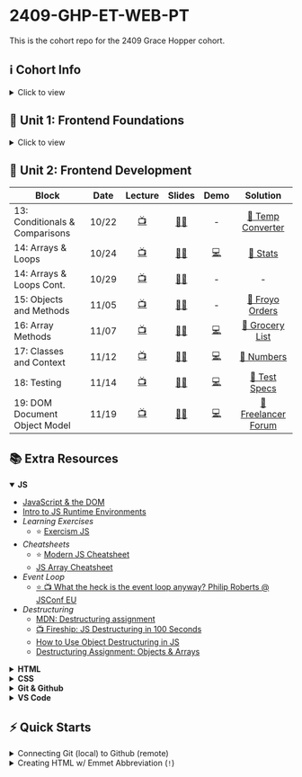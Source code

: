 # 2409-GHP-ET-WEB-PT

This is the cohort repo for the 2409 Grace Hopper cohort.

## ℹ️ Cohort Info

<details>
<summary>Click to view</summary>
<h3>🧑‍🏫 Instructional Staff</h3>

- Liz Hoppstetter - Instructor
- Torie Kim - Open Support Mentor
- Rebecca Klasson - Career Success Coach
- Jess Williams - Learner Experience Manager

<h3>🔗 Important Links</h3>
These are important links that you'll need throughout the course:

[Zoom Classroom](https://fullstackacademy.zoom.us/j/9227706854?pwd=M1dpN1B0YmdLbWowaUhwUHl6TDJGdz09) | [Canvas](https://fullstack.instructure.com/courses/1122) | [Recorded Lectures](https://www.youtube.com/playlist?list=PL_yPiP-ZZLhLB0-eHhxcVxHDBNokCyitc) | [Learning Teams](https://docs.google.com/spreadsheets/d/1fBnvWI-ErJmlXrlrmi_I3vLErA7t7CNciZs-Fveqkgc/edit?gid=337656156#gid=337656156)

<h3>📅 Class Schedule</h3>

→ Every Tuesday & Thursday @ 7pm - 10pm ET
<br>
→ [Curriculum Roadmap](https://docs.google.com/spreadsheets/d/1KDJQ_L7sDzuia-NcybOdGJBGUmQCS42iQ6sZdw9Dm0E/edit?usp=sharing)

<strong>Holidays and Days Off</strong>

- 🦃 Thanksgiving: Thurs, 11/28/24
- ⛄ Winter Break:
  Tues, 12/24/24 - Tues, 12/31/24
- 🎓 Graduation/End Date: March 27th, 2025

<h3>📅 Open Support Hours Schedule</h3>

[Zoom Room](https://fullstackacademy.zoom.us/j/3401123996?pwd=b1UwZmJXR2VRVWdqY0FXb0V3WkIzZz09)

→ Monday 3pm- 11pm ET <br>
→ Tuesday 3pm-6pm ET<br>
→ Wednesday 3pm-11pm ET <br>
→ Thursday 3pm-6pm ET <br>
→ Friday 3pm-6pm ET

</details>

## 🌱 Unit 1: Frontend Foundations

<details>
<summary>Click to view</summary>

| Block                         | Date  |              Lecture               |                                                                Slides                                                                |                               Demo                                |                             Solution                              |
| ----------------------------- | :---: | :--------------------------------: | :----------------------------------------------------------------------------------------------------------------------------------: | :---------------------------------------------------------------: | :---------------------------------------------------------------: |
| 01: Orientation               | 9/10  | [📺](https://youtu.be/jYUljk-SWt0) |                                                                  -                                                                   |                                 -                                 |                                 -                                 |
| 02: My First Website          | 9/12  | [📺](https://youtu.be/tiO2Q9_Pqp4) |           [:teacher:](https://fullstack.instructure.com/courses/1122/pages/block-2-my-first-website?module_item_id=353860)           |                                 -                                 |                                 -                                 |
| 03: Command Line Interface    | 9/17  | [📺](https://youtu.be/0KA3sVtf7tQ) |        [:teacher:](https://fullstack.instructure.com/courses/1122/pages/block-3-command-line-interface?module_item_id=353868)        |                                 -                                 |                                 -                                 |
| 04: Development Environments  | 9/19  | [📺](https://youtu.be/oN-FyxhYZAI) |       [:teacher:](https://fullstack.instructure.com/courses/1122/pages/block-4-development-environments?module_item_id=353876)       |                                 -                                 |                                 -                                 |
| 05: Intro to Front End Dev    | 9/24  | [📺](https://youtu.be/cczD2zhlaXM) | [:teacher:](https://fullstack.instructure.com/courses/1122/pages/block-5-introduction-to-frontend-development?module_item_id=353886) |            [💻](./block05/guided-practice/index.html)             |           [👾](./block05/workshop-solution/index.html)            |
| 06: More Front End Dev        | 9/26  | [📺](https://youtu.be/VV_IYt0AoNI) |      [:teacher:](https://fullstack.instructure.com/courses/1122/pages/block-6-more-frontend-development?module_item_id=353892)       |                                 -                                 |           [👾](./block06/workshop-solution/index.html)            |
| 07: JavaScript Fundamentals   | 10/1  | [📺](https://youtu.be/A5vEDBpXv4o) |       [:teacher:](https://fullstack.instructure.com/courses/1122/pages/block-7-javascript-fundamentals?module_item_id=353898)        |                 [💻](./block07/workshop/code.js)                  |            [👾](./block07/workshop-solution/script.js)            |
| 08: Dev Team Dynamics         | 10/3  | [📺](https://youtu.be/BroymCHV-ek) |      [:teacher:](https://fullstack.instructure.com/courses/1122/pages/block-8-development-team-dynamics?module_item_id=353911)       |                                 -                                 |                                 -                                 |
| 09: CS Personal Website Pt. 1 | 10/8  |                 -                  |                 [:teacher:](https://fullstack.instructure.com/courses/1122/assignments/59986?module_item_id=353917)                  |                                 -                                 | [👾](./block09_personal_website_pt1/workshop-solution/index.html) |
| 10: Expanded CSS & HTML       | 10/10 | [📺](https://youtu.be/u8h_AryiVMk) |        [:teacher:](https://fullstack.instructure.com/courses/1122/pages/block-10-expanded-css-and-html?module_item_id=353921)        |                                 -                                 |           [👾](./block10/workshop-solution/index.html)            |
| 11: Working in a Dev Team     | 10/15 |                 -                  |    [:teacher:](https://fullstack.instructure.com/courses/1122/pages/block-11-working-in-a-development-team?module_item_id=353927)    |                                 -                                 |                                 -                                 |
| 12: CS Pt. 2 + Unit 1 Wrap Up | 10/17 | [📺](https://youtu.be/0TZy9mkFdPY) |                 [:teacher:](https://fullstack.instructure.com/courses/1122/assignments/59785?module_item_id=353933)                  | [💻](https://github.com/lizhopp/my-personal-website/tree/partTwo) |           [👾](./block12/workshop-solution/index.html)            |

</details>

## 🌿 Unit 2: Frontend Development

| Block                          | Date  |              Lecture               |                                                                 Slides                                                                 |                       Demo                        |                          Solution                           |
| ------------------------------ | :---: | :--------------------------------: | :------------------------------------------------------------------------------------------------------------------------------------: | :-----------------------------------------------: | :---------------------------------------------------------: |
| 13: Conditionals & Comparisons | 10/22 | [📺](https://youtu.be/uG_oWMgDNI0) | [:teacher:](https://fullstack.instructure.com/courses/1122/pages/block-13-statements-conditionals-and-functions?module_item_id=353938) |                         -                         |  [👾 Temp Converter](./block13/workshop-solution/index.js)  |
| 14: Arrays & Loops             | 10/24 | [📺](https://youtu.be/fzjfYlvfYUw) |           [:teacher:](https://fullstack.instructure.com/courses/1122/pages/block-14-loops-and-arrays?module_item_id=353946)            |          [💻](./block14/demo/script.js)           |      [👾 Stats](./block14/workshop-solution/index.js)       |
| 14: Arrays & Loops Cont.       | 10/29 | [📺](https://youtu.be/BSzVT8l2KV4) |           [:teacher:](https://fullstack.instructure.com/courses/1122/pages/block-14-loops-and-arrays?module_item_id=353946)            |                         -                         |                              -                              |
| 15: Objects and Methods        | 11/05 | [📺](https://youtu.be/8WQDRwz0bXs) |                            [:teacher:](https://fullstack.instructure.com/courses/1122/modules/items/353952)                            |                         -                         |  [👾 Froyo Orders](./block15/workshop-solution/script.js)   |
| 16: Array Methods              | 11/07 | [📺](https://youtu.be/KMBfLZzVNog) |                            [:teacher:](https://fullstack.instructure.com/courses/1122/modules/items/353959)                            |        [💻](./warm-ups/block16/block16.js)        |   [👾 Grocery List](./block16/workshop_solution/index.js)   |
| 17: Classes and Context        | 11/12 | [📺](https://youtu.be/1pcypIwdItc) |          [:teacher:](https://fullstack.instructure.com/courses/1122/pages/block-17-classes-and-context?module_item_id=353966)          |         [💻](./block17/guided_practice/)          |     [👾 Numbers](./block17/workshop_solution/index.js)      |
| 18: Testing                    | 11/14 | [📺](https://youtu.be/sZQntN-_mr4) |                [:teacher:](https://fullstack.instructure.com/courses/1122/pages/block-18-testing?module_item_id=353973)                |     [💻](./block18/guided-practice/script.js)     |   [👾 Test Specs](./block18/workshop_solution/readme.md)    |
| 19: DOM Document Object Model  | 11/19 | [📺](https://youtu.be/1Ju49nhTvlQ) |          [🧑‍🏫](https://fullstack.instructure.com/courses/1122/pages/block-19-dom-document-object-model?module_item_id=353981)           | [💻](./block19/guided-practice-solution/index.js) | [👾 Freelancer Forum](./block19/workshop-solution/index.js) |

## 📚 Extra Resources

<details open>
<summary><strong>JS</strong></summary>

- [JavaScript & the DOM](https://www.codecademy.com/learn/fscp-building-interactive-websites-with-javascript/modules/fecp-javascript-and-the-dom/cheatsheet)
- [Intro to JS Runtime Environments](https://www.codecademy.com/article/introduction-to-javascript-runtime-environments)
- _Learning Exercises_
  - ⭐ [Exercism JS](https://exercism.org/tracks/javascript)
- _Cheatsheets_
  - ⭐ [Modern JS Cheatsheet](https://github.com/mbeaudru/modern-js-cheatsheet)
  - [JS Array Cheatsheet](https://gist.github.com/ourmaninamsterdam/1be9a5590c9cf4a0ab42)
- _Event Loop_
  - [⭐ 📺 What the heck is the event loop anyway? Philip Roberts @ JSConf EU](https://www.youtube.com/watch?v=8aGhZQkoFbQ)
- _Destructuring_
  - [MDN: Destructuring assignment](https://developer.mozilla.org/en-US/docs/Web/JavaScript/Reference/Operators/Destructuring_assignment)
  - [📺 Fireship: JS Destructuring in 100 Seconds](https://www.youtube.com/watch?v=UgEaJBz3bjY)
  - [How to Use Object Destructuring in JS](https://dmitripavlutin.com/javascript-object-destructuring/)
  - [Destructuring Assignment: Objects & Arrays](https://javascript.info/destructuring-assignment)

</details>

<details close>
<summary><strong>HTML</strong></summary>

- [HTML Elements List](https://developer.mozilla.org/en-US/docs/Web/HTML/Element)
- [HTML Attributes List](https://developer.mozilla.org/en-US/docs/Web/HTML/Attributes)
- [⭐ Glossary and Cheatsheet for HTML](https://www.codecademy.com/article/glossary-html)
- [Semantic HTML Guide](https://www.semrush.com/blog/semantic-html5-guide/)
</details>

<details close>
<summary><strong>CSS</strong></summary>

- [MDN: The Box Model](https://developer.mozilla.org/en-US/docs/Learn/CSS/Building_blocks/The_box_model)
- [CSS Selectors List](https://www.w3schools.com/cssref/css_selectors.php)
- ⭐ CSS-Tricks Complete Guides:
  - [Flexbox](https://css-tricks.com/snippets/css/a-guide-to-flexbox/)
  - [Grid](https://css-tricks.com/snippets/css/complete-guide-grid/)
  - [Table Element](https://css-tricks.com/complete-guide-table-element/)
- [How to Link CSS to HTML](https://www.freecodecamp.org/news/how-to-link-css-to-html/)
- [CSS Specificity](https://www.w3schools.com/css/css_specificity.asp)
- [CSS block vs. inline vs. inline-block](https://www.samanthaming.com/pictorials/css-inline-vs-inlineblock-vs-block/)
- 🎮✨ Interactive games to learn & practice CSS:
  - ⭐ [CSS Diner](https://flukeout.github.io/) - CSS Selectors
  - ⭐ [Flexbox Froggy](https://flexboxfroggy.com/) - Flexbox
  - [Flexbox Defense](http://www.flexboxdefense.com/) - Flexbox
  - [Flex Zombies](https://mastery.games/flexboxzombies/) - Flexbox
  - [Grid Garden](https://cssgridgarden.com/) - Grid
  - [CSS Battle](https://cssbattle.dev/) - Replicate target image using CSS
- ⭐ [Flex Cheatsheet](https://yoksel.github.io/flex-cheatsheet/)
  </details>

<details close>
<summary><strong>Git & Github</strong></summary>

- ⭐ [Github Cheat Sheet PDF](https://education.github.com/git-cheat-sheet-education.pdf)
- [Github: About Git](https://docs.github.com/en/get-started/using-git/about-git)
- [Github: Renaming the default branch from `master`](https://github.com/github/renaming)
- [Pro Git Book (free)](https://git-scm.com/book/en/v2)
- [Atlassian: Learn Git Tutorials](https://www.atlassian.com/git/tutorials)
- [FreeCodeCamp: How to Delete a Git Branch](https://www.freecodecamp.org/news/how-to-delete-a-git-branch-both-locally-and-remotely/)
- On the `README.md` file:
  - [Github: About READMEs](https://docs.github.com/en/repositories/managing-your-repositorys-settings-and-features/customizing-your-repository/about-readmes)
  - A comprehensive & simpe [README template](https://gist.github.com/PurpleBooth/109311bb0361f32d87a2)
  - [Basic Mardown syntax](https://docs.github.com/en/get-started/writing-on-github/getting-started-with-writing-and-formatting-on-github/basic-writing-and-formatting-syntax)
- ⭐ [Semantic Commit Messages](https://gist.github.com/joshbuchea/6f47e86d2510bce28f8e7f42ae84c716)
- 🎮✨ [Learn Git Branching](https://learngitbranching.js.org/)
</details>

<details>
<summary><strong>VS Code</strong></summary>

- [⭐ Emmet Documentation: Cheat Sheet](https://docs.emmet.io/cheat-sheet/)
- [VS Code Tips & Tricks](https://code.visualstudio.com/docs/getstarted/tips-and-tricks)
- [VS Code Key Bindings](https://code.visualstudio.com/docs/getstarted/keybindings#_keyboard-shortcuts-reference)
- Keyboard Shortcuts
  - [Windows](https://code.visualstudio.com/shortcuts/keyboard-shortcuts-windows.pdf)
  - [MacOS](https://code.visualstudio.com/shortcuts/keyboard-shortcuts-macos.pdf)
- [Snappify: 21 Best VSCode Extensions Every Dev Should Know (2024)](https://snappify.com/blog/best-vscode-extensions)
</details>

## ⚡ Quick Starts

<details>
<summary>Connecting Git (local) to Github (remote)</summary>
<br>

<strong>Create a new repository on the command line:</strong>

- echo "# holder" >> README.md
- git init
- git add README.md
- git commit -m "first commit"
- git branch -M main
- git remote add origin
- git push -u origin main

<strong>Push an existing repository from the command line:</strong>

- git remote add origin
- git branch -M main
- git push -u origin main

</details>

<details>
<summary>Creating HTML w/ Emmet Abbreviation (<code>!</code>)</summary>
<br>

<strong>In VSCode:</strong> `SHIFT`+ `1`, then `ENTER`
<br>

Will result in a basic HTML doc:

```html
<!DOCTYPE html>
<html lang="en">
  <head>
    <meta charset="UTF-8" />
    <meta name="viewport" content="width=device-width, initial-scale=1.0" />
    <title>Document</title>
  </head>
  <body>
    <!-- HTML Body -->
  </body>
</html>
```

</details>
